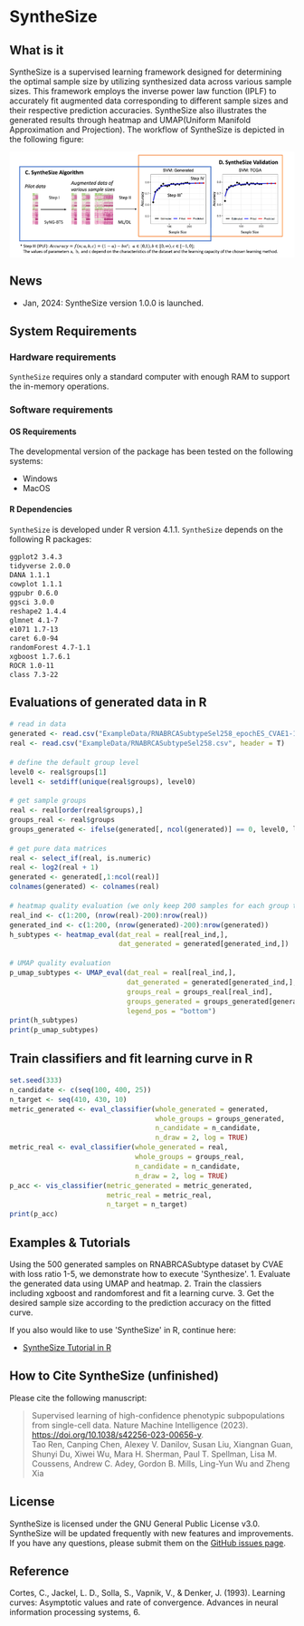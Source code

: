 # SyntheSize

## What is it

SyntheSize is a supervised learning framework designed for determining the optimal sample size by utilizing synthesized data across various sample sizes. This framework employs the inverse power law function (IPLF) to accurately fit augmented data corresponding to different sample sizes and their respective prediction accuracies. SyntheSize also illustrates the generated results through heatmap and UMAP(Uniform Manifold Approximation and Projection). The workflow of SyntheSize is depicted in the following figure:

<p align="center">
  <img src="./pics/synthesize_workflow.png" width = "1000" alt="method" align=center />
</p>

## News 
* Jan, 2024: SyntheSize version 1.0.0 is launched.

## System Requirements
### Hardware requirements
`SyntheSize` requires only a standard computer with enough RAM to support the in-memory operations. 

### Software requirements
#### OS Requirements
The developmental version of the package has been tested on the following systems:
+ Windows
+ MacOS
 
  
#### R Dependencies
`SyntheSize` is developed under R version 4.1.1.
`SyntheSize` depends on the following R packages:

    ggplot2 3.4.3
    tidyverse 2.0.0 
    DANA 1.1.1
    cowplot 1.1.1 
    ggpubr 0.6.0
    ggsci 3.0.0
    reshape2 1.4.4
    glmnet 4.1-7
    e1071 1.7-13 
    caret 6.0-94
    randomForest 4.7-1.1
    xgboost 1.7.6.1
    ROCR 1.0-11
    class 7.3-22

## Evaluations of generated data in R
```R
# read in data
generated <- read.csv("ExampleData/RNABRCASubtypeSel258_epochES_CVAE1-150_generated.csv", header = F)
real <- read.csv("ExampleData/RNABRCASubtypeSel258.csv", header = T)

# define the default group level
level0 <- real$groups[1]
level1 <- setdiff(unique(real$groups), level0)

# get sample groups
real <- real[order(real$groups),]
groups_real <- real$groups
groups_generated <- ifelse(generated[, ncol(generated)] == 0, level0, level1)

# get pure data matrices
real <- select_if(real, is.numeric)
real <- log2(real + 1)
generated <- generated[,1:ncol(real)]
colnames(generated) <- colnames(real)

# heatmap quality evaluation (we only keep 200 samples for each group to save runing time)
real_ind <- c(1:200, (nrow(real)-200):nrow(real))
generated_ind <- c(1:200, (nrow(generated)-200):nrow(generated))
h_subtypes <- heatmap_eval(dat_real = real[real_ind,],
                           dat_generated = generated[generated_ind,])

# UMAP quality evaluation
p_umap_subtypes <- UMAP_eval(dat_real = real[real_ind,],
                             dat_generated = generated[generated_ind,],
                             groups_real = groups_real[real_ind],
                             groups_generated = groups_generated[generated_ind],
                             legend_pos = "bottom")
print(h_subtypes)
print(p_umap_subtypes)
```

## Train classifiers and fit learning curve in R
```R
set.seed(333)
n_candidate <- c(seq(100, 400, 25))
n_target <- seq(410, 430, 10)
metric_generated <- eval_classifier(whole_generated = generated,
                                    whole_groups = groups_generated,
                                    n_candidate = n_candidate,
                                    n_draw = 2, log = TRUE)
metric_real <- eval_classifier(whole_generated = real, 
                               whole_groups = groups_real, 
                               n_candidate = n_candidate,
                               n_draw = 2, log = TRUE)
p_acc <- vis_classifier(metric_generated = metric_generated, 
                        metric_real = metric_real,
                        n_target = n_target)
print(p_acc)
```

## Examples & Tutorials
Using the 500 generated samples on RNABRCASubtype dataset by CVAE with loss ratio 1-5, we demonstrate how to execute 'Synthesize'. 1. Evaluate the generated data using UMAP and heatmap. 2. Train the classiers including xgboost and randomforest and fit a learning curve. 3. Get the desired sample size according to the prediction accuracy on the fitted curve. <br>

If you also would like to use 'SyntheSize' in R, continue here:
+ [SyntheSize Tutorial in R](https://github.com/LXQin/SyntheSize/blob/main/SyntheSize/SyntheSizeExample.Rmd)


## How to Cite SyntheSize (unfinished)
Please cite the following manuscript:
>Supervised learning of high-confidence phenotypic subpopulations from single-cell data. Nature Machine Intelligence (2023). https://doi.org/10.1038/s42256-023-00656-y. <br>
Tao Ren, Canping Chen, Alexey V. Danilov, Susan Liu, Xiangnan Guan, Shunyi Du, Xiwei Wu, Mara H. Sherman, Paul T. Spellman, Lisa M. Coussens, Andrew C. Adey, Gordon B. Mills, Ling-Yun Wu and Zheng Xia


## License
SyntheSize is licensed under the GNU General Public License v3.0. <br>
SyntheSize will be updated frequently with new features and improvements. If you have any questions, please submit them on the [GitHub issues page](https://github.com/LXQin/SyntheSize/issues).

## Reference
Cortes, C., Jackel, L. D., Solla, S., Vapnik, V., & Denker, J. (1993). Learning curves: Asymptotic values and rate of convergence. Advances in neural information processing systems, 6. 

